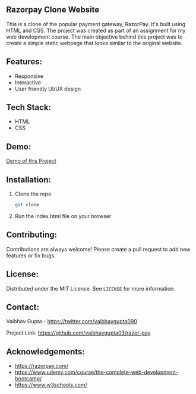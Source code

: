 
## Razorpay Clone Website
This is a clone of the popular payment gateway, RazorPay. It's built using HTML and CSS.
The project was created as part of an assignment for my web development course. The main objective behind this project was to create a simple static webpage that looks similar to the original website.

## Features:
- Responsive
- Interactive
- User friendly UI/UX design

## Tech Stack:
- HTML
- CSS

## Demo:
<a href="https://vaibhavgupta03.github.io/razor-pay/">Demo of this Project</a>

## Installation:
1. Clone the repo
   ```sh
   git clone
    ```
2. Run the index.html file on your browser

## Contributing:
Contributions are always welcome! Please create a pull request to add new features or fix bugs.

## License:
Distributed under the MIT License. See `LICENSE` for more information.

## Contact:
Vaibhav Gupta - https://twitter.com/vaibhavgupta090

Project Link:
https://github.com/vaibhavgupta03/razor-pay

## Acknowledgements:
- https://razorpay.com/
- https://www.udemy.com/course/the-complete-web-development-bootcamp/
- https://www.w3schools.com/


